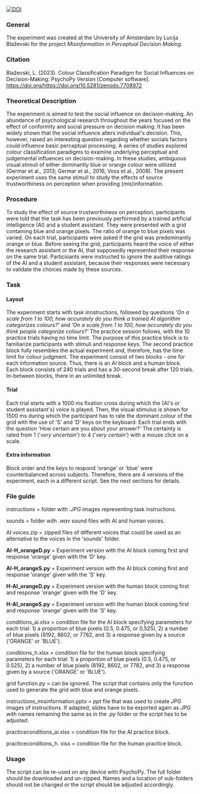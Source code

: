 [![DOI](https://zenodo.org/badge/DOI/10.5281/zenodo.7708972.svg)](https://doi.org/10.5281/zenodo.7708972)


### General
The experiment was created at the University of Amsterdam by Lucija Blaževski for the project *Misinformation in Perceptual Decision Making*. 


### Citation
Blaževski, L. (2023). Colour Classification Paradigm for Social Influences on Decision-Making: PsychoPy Version [Computer software]. https://doi.org/https://doi.org/10.5281/zenodo.7708972


### Theoretical Description
The experiment is aimed to test the social influence on decision-making. 
An abundance of psychological research throughout the years focused on the effect of conformity and social pressure on decision making. 
It has been widely shown that the social influence alters individual's decision. This, however, raised an interesting question regarding whether socials factors could
influence basic perceptual processing. A series of studies explored colour classification paradigms to examine underlying perceptual and judgemental 
influences on decision-making. 
In these studies, ambiguous visual stimuli of either dominantly blue or orange colour were utilized (Germar et al., 2013; Germar et al., 2016, Voss et al., 2008).
The present experiment uses the same stimuli to study the effects of source trustworthiness on perception when providing (mis)information. 

### Procedure
To study the effect of source trustworthiness on perception, participants were told that the task has been previously performed by a trained artificial intelligence (AI) and a student assistant.
They were presented with a grid containing blue and orange pixels. The ratio of orange to blue pixels was varied. On each trial, participants were asked if the grid was predominantly orange or blue.
Before seeing the grid, participants heard the voice of either the research assistant or the AI, that supposedly represented their response on the same trial. 
Particioants were instructed to ignore the auditive ratings of the AI and a student assistant, because their responses were necessary to validate the choices made by these sources. 

### Task
#### Layout
The experiment starts with task innstructions, followed by questions *'On a scale from 1 to 100, how accurately do you think a trained AI algorithm categorizes colours?'* and *'On a scale from 1 to 100, how accurately do you think people categorize colours?'*
The practice session follows, with the 10 practice trials having no time limit. The purpose of this practice block is to familiarize participants with stimuli and response keys.
The second practice block fully resembles the actual experiment and, therefore, has the time limit for colour judgment.
The experiment consist of two blocks - one for each information source. Thus, there is an AI block and a human block. Each block consists of 240 trials and has a 30-second break after 120 trials. 
In-between blocks, there in an unlimited break.

#### Trial
Each trial starts with a 1000 ms fixation cross during which the (AI's or student assistant's) voice is played. Then, the visual stimulus is shown for 1500 ms during which
the participant has to rate the dominant colour of the grid with the use of 'S' and 'D' keys on the keyboard. Each trial ends with the question 'How certain are you about your answer?' 
The certainty is rated from 1 ('*very uncertain*') to 4 ('*very certain*') with a mouse click on a scale. 

#### Extra information
Block order and the keys to respond 'orange' or 'blue' were counterbalanced across subjects. Therefore, there are 4 versions of the experiment, each in a different script. See the next sections for details.

### File guide
instructions = folder with *.JPG* images representing task instructions.


sounds = folder with *.wav* sound files with AI and human voices.


AI voices.zip = zipped files of different voices that could be used as an alternative to the voices in the 'sounds' folder.


**AI-H_orangeD.py** = Experiment version with the AI block coming first and response 'orange' given with the 'D' key.


**AI-H_orangeS.py** = Experiment version with the AI block coming first and response 'orange' given with the 'S' key.


**H-AI_orangeD.py** = Experiment version with the human block coming first and response 'orange' given with the 'D' key.


**H-AI_orangeS.py** = Experiment version with the human block coming first and response 'orange' given with the 'S' key.


conditions_ai.xlsx = condition file for the AI block specifying parameters for each trial: 
                    1) a proportion of blue pixels (0.5, 0.475, or 0.525), 
                    2) a number of blue pixels (8192, 8602, or 7782, 
                    and 3) a response given by a source ('ORANGE' or 'BLUE').
                    

conditions_h.xlsx = condition file for the human block specifying parameters for each trial: 
                    1) a proportion of blue pixels (0.5, 0.475, or 0.525), 
                    2) a number of blue pixels (8192, 8602, or 7782, 
                    and 3) a response given by a source ('ORANGE' or 'BLUE').


grid function.py = can be ignored. The script that contains only the function used to generate the grid with blue and orange pixels.


instructions_misinformation.pptx = *ppt* file that was used to create *JPG* images of instructions. If adapted, slides have to be exported again as *JPG* with names remaining the same as in the *.py* folder or the script has to be adjusted.


practiceconditions_ai.xlsx = condition file for the AI practice block.


practiceconditions_h. xlsx = condition file for the human practice block.
### Usage
The script can be re-used on any device with PsychoPy. The full folder should be downloaded and un-zipped. Names and a location of sub-folders should not be changed or the script should be adjusted accordingly.
